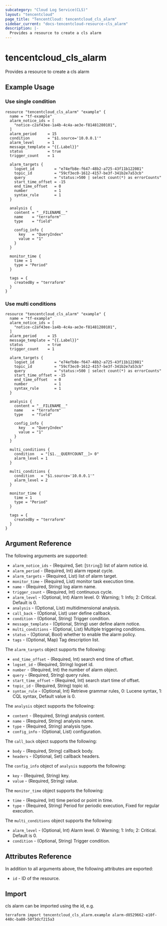 ```yaml
---
subcategory: "Cloud Log Service(CLS)"
layout: "tencentcloud"
page_title: "TencentCloud: tencentcloud_cls_alarm"
sidebar_current: "docs-tencentcloud-resource-cls_alarm"
description: |-
  Provides a resource to create a cls alarm
---
```


# tencentcloud_cls_alarm

Provides a resource to create a cls alarm

## Example Usage

### Use single condition

```hcl
resource "tencentcloud_cls_alarm" "example" {
  name = "tf-example"
  alarm_notice_ids = [
    "notice-c2af43ee-1a4b-4c4a-ae3e-f81481280101",
  ]
  alarm_period     = 15
  condition        = "$1.source='10.0.0.1'"
  alarm_level      = 1
  message_template = "{{.Label}}"
  status           = true
  trigger_count    = 1

  alarm_targets {
    logset_id         = "e74efb8e-f647-48b2-a725-43f11b122081"
    topic_id          = "59cf3ec0-1612-4157-be3f-341b2e7a53cb"
    query             = "status:>500 | select count(*) as errorCounts"
    start_time_offset = -15
    end_time_offset   = 0
    number            = 1
    syntax_rule       = 1
  }

  analysis {
    content = "__FILENAME__"
    name    = "terraform"
    type    = "field"

    config_info {
      key   = "QueryIndex"
      value = "1"
    }
  }

  monitor_time {
    time = 1
    type = "Period"
  }

  tags = {
    createdBy = "terraform"
  }
}
```

### Use multi conditions

```hcl
resource "tencentcloud_cls_alarm" "example" {
  name = "tf-example"
  alarm_notice_ids = [
    "notice-c2af43ee-1a4b-4c4a-ae3e-f81481280101",
  ]
  alarm_period     = 15
  message_template = "{{.Label}}"
  status           = true
  trigger_count    = 1

  alarm_targets {
    logset_id         = "e74efb8e-f647-48b2-a725-43f11b122081"
    topic_id          = "59cf3ec0-1612-4157-be3f-341b2e7a53cb"
    query             = "status:>500 | select count(*) as errorCounts"
    start_time_offset = -15
    end_time_offset   = 0
    number            = 1
    syntax_rule       = 1
  }

  analysis {
    content = "__FILENAME__"
    name    = "terraform"
    type    = "field"

    config_info {
      key   = "QueryIndex"
      value = "1"
    }
  }

  multi_conditions {
    condition   = "[$1.__QUERYCOUNT__]> 0"
    alarm_level = 1
  }

  multi_conditions {
    condition   = "$1.source='10.0.0.1'"
    alarm_level = 2
  }

  monitor_time {
    time = 1
    type = "Period"
  }

  tags = {
    createdBy = "terraform"
  }
}
```

## Argument Reference

The following arguments are supported:

* `alarm_notice_ids` - (Required, Set: [`String`]) list of alarm notice id.
* `alarm_period` - (Required, Int) alarm repeat cycle.
* `alarm_targets` - (Required, List) list of alarm target.
* `monitor_time` - (Required, List) monitor task execution time.
* `name` - (Required, String) log alarm name.
* `trigger_count` - (Required, Int) continuous cycle.
* `alarm_level` - (Optional, Int) Alarm level. 0: Warning; 1: Info; 2: Critical. Default is 0.
* `analysis` - (Optional, List) multidimensional analysis.
* `call_back` - (Optional, List) user define callback.
* `condition` - (Optional, String) Trigger condition.
* `message_template` - (Optional, String) user define alarm notice.
* `multi_conditions` - (Optional, List) Multiple triggering conditions.
* `status` - (Optional, Bool) whether to enable the alarm policy.
* `tags` - (Optional, Map) Tag description list.

The `alarm_targets` object supports the following:

* `end_time_offset` - (Required, Int) search end time of offset.
* `logset_id` - (Required, String) logset id.
* `number` - (Required, Int) the number of alarm object.
* `query` - (Required, String) query rules.
* `start_time_offset` - (Required, Int) search start time of offset.
* `topic_id` - (Required, String) topic id.
* `syntax_rule` - (Optional, Int) Retrieve grammar rules, 0: Lucene syntax, 1: CQL syntax, Default value is 0.

The `analysis` object supports the following:

* `content` - (Required, String) analysis content.
* `name` - (Required, String) analysis name.
* `type` - (Required, String) analysis type.
* `config_info` - (Optional, List) configuration.

The `call_back` object supports the following:

* `body` - (Required, String) callback body.
* `headers` - (Optional, Set) callback headers.

The `config_info` object of `analysis` supports the following:

* `key` - (Required, String) key.
* `value` - (Required, String) value.

The `monitor_time` object supports the following:

* `time` - (Required, Int) time period or point in time.
* `type` - (Required, String) Period for periodic execution, Fixed for regular execution.

The `multi_conditions` object supports the following:

* `alarm_level` - (Optional, Int) Alarm level. 0: Warning; 1: Info; 2: Critical. Default is 0.
* `condition` - (Optional, String) Trigger condition.

## Attributes Reference

In addition to all arguments above, the following attributes are exported:

* `id` - ID of the resource.




## Import

cls alarm can be imported using the id, e.g.

```
terraform import tencentcloud_cls_alarm.example alarm-d8529662-e10f-440c-ba80-50f3dcf215a3
```

